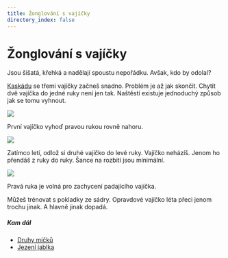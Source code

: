 ```yaml
---
title: Žonglování s vajíčky
directory_index: false
---
```


# Žonglování s vajíčky

Jsou šišatá, křehká a nadělají spoustu nepořádku. Avšak, kdo by odolal?

[Kaskádu](/micky/3/kaskada.html "Základní trik se třemi míčky.") se třemi vajíčky začneš snadno. Problém je až jak skončit. Chytit dvě vajíčka do jedné ruky není jen tak. Naštěstí existuje jednoduchý způsob jak se tomu vyhnout.

![](/img/v/vajickaa.png)

První vajíčko vyhoď pravou rukou rovně nahoru.

![](/img/v/vajickab.png)

Zatímco letí, odlož si druhé vajíčko do levé ruky. Vajíčko neházíš. Jenom ho přendáš z ruky do ruky. Šance na rozbití jsou minimální.

![](/img/v/vajickac.png)

Pravá ruka je volná pro zachycení padajícího vajíčka.

Můžeš trénovat s pokladky ze sádry. Opravdové vajíčko léta přeci jenom trochu jinak. A hlavně jinak dopadá.

##### Kam dál

- [Druhy míčků](/micky/druhy.html "Seznam žonglérských míčků")
- [Jezení jablka](/micky/3/jablko.html "Při žonglování s jablky můžeš průběžně ukusovat")

